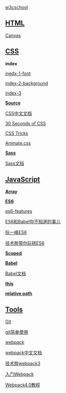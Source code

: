 
[w3cschool](http://www.w3school.com.cn/)

## [HTML](https://github.com/dongrui23/WEB/tree/master/html)

[Canvas](https://www.yuque.com/airing/canvas)

## [CSS](https://github.com/dongrui23/WEB/tree/master/css)

**index**

[inedx-1-font](https://github.com/dongrui23/WEB/blob/master/css/index-1.md)

[index-2-background](https://github.com/dongrui23/WEB/blob/master/css/index-2.md)

[index-3](https://github.com/dongrui23/WEB/blob/master/css/index-3.md)

**[Source](https://github.com/dongrui23/WEB/blob/master/css/cssSource.md)**

[CSS中文文档](http://css.cuishifeng.cn/)

[30 Seconds of CSS](https://30-seconds.github.io/30-seconds-of-css/)

[CSS Tricks](https://lhammer.cn/You-need-to-know-css/#/)

[Animate.css](https://daneden.github.io/animate.css/)

**[Sass](https://github.com/dongrui23/WEB/blob/master/css/sass.md)**

[Sass文档](http://sass.bootcss.com/)

## [JavaScript](https://github.com/dongrui23/WEB/tree/master/javascript)

**[Array](https://github.com/dongrui23/WEB/blob/master/javascript/Array.md)**

**[ES6](https://github.com/dongrui23/WEB/blob/master/javascript/ES6.md)**

[es6-features](https://es6-features.org/#Constants)

[ES6和Babel你不知道的事儿](https://www.imooc.com/article/21866)

[阮一峰ES6](http://es6.ruanyifeng.com/)

[技术胖带你玩转ES6](https://jspang.com/posts/2019/01/20/es6.html)

**[Scoped](https://github.com/dongrui23/WEB/blob/master/javascript/Scoped.md)**

**[Babel](https://github.com/dongrui23/WEB/blob/master/javascript/Babel.md)**

[Babel文档](https://www.babeljs.cn/)

**[this](https://github.com/dongrui23/WEB/blob/master/javascript/this.md)**

**[relative path](https://github.com/dongrui23/WEB/blob/master/javascript/relative%20path.md)**

## [Tools](https://github.com/dongrui23/WEB/tree/master/tools)

[Git](https://github.com/dongrui23/WEB/blob/master/tools/git.md)

[git简单使用](http://www.bootcss.com/p/git-guide/)

[webpack](https://github.com/dongrui23/WEB/blob/master/tools/webpack.md)

[webpack中文文档](https://webpack.docschina.org/)

[技术胖webpack3](https://jspang.com/posts/2017/09/16/webpack3.html)

[入门Webpack](https://www.jianshu.com/p/42e11515c10f)

[Webpack4.0教程](https://www.bilibili.com/video/av41546218?from=search&seid=13677833173921623602)

